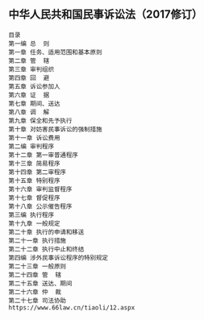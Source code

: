 ## 中华人民共和国民事诉讼法（2017修订）

    目录
    第一编 总  则
    第一章 任务、适用范围和基本原则
    第二章 管  辖
    第三章 审判组织
    第四章 回  避
    第五章 诉讼参加人
    第六章 证  据
    第七章 期间、送达
    第八章 调  解
    第九章 保全和先予执行
    第十章 对妨害民事诉讼的强制措施
    第十一章 诉讼费用
    第二编 审判程序
    第十二章 第一审普通程序
    第十三章 简易程序
    第十四章 第二审程序
    第十五章 特别程序
    第十六章 审判监督程序
    第十七章 督促程序
    第十八章 公示催告程序
    第三编 执行程序
    第十九章 一般规定
    第二十章 执行的申请和移送
    第二十一章 执行措施
    第二十二章 执行中止和终结
    第四编 涉外民事诉讼程序的特别规定
    第二十三章 一般原则
    第二十四章 管  辖
    第二十五章 送达、期间
    第二十六章 仲  裁
    第二十七章 司法协助
    https://www.66law.cn/tiaoli/12.aspx